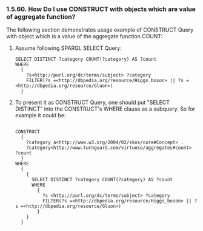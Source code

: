 <div>

<div>

<div>

<div>

### 1.5.60. How Do I use CONSTRUCT with objects which are value of aggregate function?

</div>

</div>

</div>

The following section demonstrates usage example of CONSTRUCT Query with
object which is a value of the aggregate function COUNT:

<div>

1.  Assume following SPARQL SELECT Query:

    ``` programlisting
    SELECT DISTINCT ?category COUNT(?category) AS ?count
    WHERE
      {
        ?s<http://purl.org/dc/terms/subject> ?category
        FILTER(?s =<http://dbpedia.org/resource/Higgs_boson> || ?s =<http://dbpedia.org/resource/Gluon>)
      }
    ```

2.  To present it as CONSTRUCT Query, one should put "SELECT DISTINCT"
    into the CONSTRUCT's WHERE clause as a subquery. So for example it
    could be:

    ``` programlisting

    CONSTRUCT
      {
        ?category a<http://www.w3.org/2004/02/skos/core#Concept> .
        ?category<http://www.turnguard.com/virtuoso/aggregates#count>  ?count
      }
    WHERE
      {
        {
          SELECT DISTINCT ?category COUNT(?category) AS ?count
          WHERE
            {
              ?s <http://purl.org/dc/terms/subject> ?category
              FILTER(?s =<http://dbpedia.org/resource/Higgs_boson> || ?s =<http://dbpedia.org/resource/Gluon>)
            }
        }
      }
    ```

</div>

</div>
